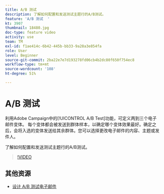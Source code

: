 ```yaml
---
title: A/B 测试
description: 了解如何配置和发送测试主题行的A/B测试。
feature: 'A/B 测试  '
kt: 3907
thumbnail: 18480.jpg
doc-type: feature video
activity: use
team: TM
exl-id: f1ae414c-6b42-445b-bb33-9a28a3e854fa
role: User
level: Beginner
source-git-commit: 2ba22e7e7d193278fd06cb4b2dc80f650f754ec8
workflow-type: tm+mt
source-wordcount: '108'
ht-degree: 51%

---
```


# A/B 测试

利用Adobe Campaign中的[!UICONTROL A/B Test]功能，可定义两到三个电子邮件变体。 每个变体都会被发送到群体样本，以确定哪个变体效果最好。确定之后，会将入选的变体发送给其余群体。您可以选择更改电子邮件的内容、主题或发件人。

了解如何配置和发送测试主题行的A/B测试。

>[!VIDEO](https://video.tv.adobe.com/v/18480?quality=12)

## 其他资源

* [设计 A/B 测试电子邮件](https://experienceleague.adobe.com/docs/campaign-standard/using/communication-channels/email-messages/designing-an-a-b-test-email.html)
